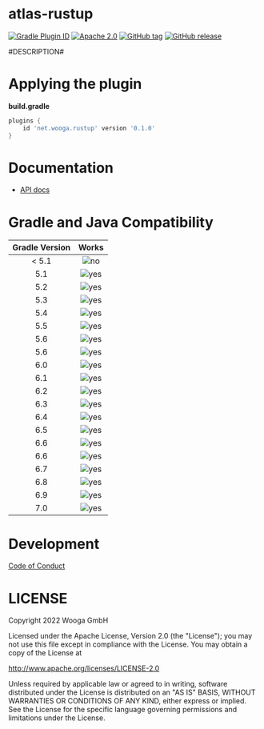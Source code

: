atlas-rustup
============

[![Gradle Plugin ID](https://img.shields.io/badge/gradle-net.wooga.rustup-brightgreen.svg?style=flat-square)](https://plugins.gradle.org/plugin/net.wooga.rustup)
[![Apache 2.0](https://img.shields.io/badge/license-Apache%202-blue.svg?style=flat-square)](https://raw.githubusercontent.com/wooga/atlas-rustup/master/LICENSE)
[![GitHub tag](https://img.shields.io/github/tag/wooga/atlas-rustup.svg?style=flat-square)]()
[![GitHub release](https://img.shields.io/github/release/wooga/atlas-rustup.svg?style=flat-square)]()

#DESCRIPTION#

# Applying the plugin

**build.gradle**
```groovy
plugins {
    id 'net.wooga.rustup' version '0.1.0'
}
```

Documentation
=============

- [API docs](https://wooga.github.io/atlas-rustup/docs/api/)

Gradle and Java Compatibility
=============================

| Gradle Version  | Works  |
| :-------------: | :----: |
| < 5.1           | ![no]  |
| 5.1             | ![yes] |
| 5.2             | ![yes] |
| 5.3             | ![yes] |
| 5.4             | ![yes] |
| 5.5             | ![yes] |
| 5.6             | ![yes] |
| 5.6             | ![yes] |
| 6.0             | ![yes] |
| 6.1             | ![yes] |
| 6.2             | ![yes] |
| 6.3             | ![yes] |
| 6.4             | ![yes] |
| 6.5             | ![yes] |
| 6.6             | ![yes] |
| 6.6             | ![yes] |
| 6.7             | ![yes] |
| 6.8             | ![yes] |
| 6.9             | ![yes] |
| 7.0             | ![yes] |


Development
===========

[Code of Conduct](docs/Code-of-conduct.md)

LICENSE
=======

Copyright 2022 Wooga GmbH

Licensed under the Apache License, Version 2.0 (the "License");
you may not use this file except in compliance with the License.
You may obtain a copy of the License at

<http://www.apache.org/licenses/LICENSE-2.0>

Unless required by applicable law or agreed to in writing, software
distributed under the License is distributed on an "AS IS" BASIS,
WITHOUT WARRANTIES OR CONDITIONS OF ANY KIND, either express or implied.
See the License for the specific language governing permissions and
limitations under the License.

<!-- Links -->
[gradle]:               https://gradle.org/ "Gradle"
[gradle_finalizedBy]:   https://docs.gradle.org/3.5/dsl/org.gradle.api.Task.html#org.gradle.api.Task:finalizedBy
[gradle_dependsOn]:     https://docs.gradle.org/3.5/dsl/org.gradle.api.Task.html#org.gradle.api.Task:dependsOn

[yes]:                  https://resources.atlas.wooga.com/icons/icon_check.svg "yes"
[no]:                   https://resources.atlas.wooga.com/icons/icon_uncheck.svg "no"
